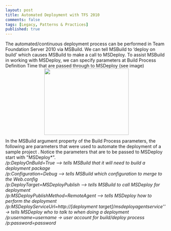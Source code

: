 ```yaml
---
layout: post
title: Automated Deployment with TFS 2010
comments: false
tags: [Legacy, Patterns & Practices]
published: true
---
```

<div>
  The automated/continuous deployment process can be performed in Team Foundation Server 2010 via MSBuild. We can tell MSBuild to ‘deploy on build’ which causes MSBuild to make a call to MSDeploy. To assist MSBuild in working with MSDeploy, we can specify parameters at Build Process Definition Time that are passed through to MSDeploy (see image)</div><a href="http://1.bp.blogspot.com/_PGI7uplJZmQ/TTc7pjKxaNI/AAAAAAAAAAM/c60lm9SKYRs/s1600/clip_image001.jpg" onblur="try {parent.deselectBloggerImageGracefully();} catch(e) {}"><img style="text-align: center; margin: 0px auto 10px; width: 263px; display: block; height: 207px; cursor: hand" id="BLOGGER_PHOTO_ID_5563981449640634578" border="0" alt="" src="http://1.bp.blogspot.com/_PGI7uplJZmQ/TTc7pjKxaNI/AAAAAAAAAAM/c60lm9SKYRs/s400/clip_image001.jpg" /></a>  <div>In the MSBuild argument property of the Build Process parameters, the following are parameters that were used to automate the deployment of a sample project . Notice the parameters that are to be passed to MSDeploy start with "MSDeploy*".</div> <div> </div> <div> </div> <div></div> <div><i><span class="Apple-style-span">/p:DeployOnBuild=True –&gt; tells MSBuild that it will need to build a deployment package</span></i></div> <div><i><span class="Apple-style-span">/p:Configuration=Debug –&gt; tells MSBuild which configuration to merge to the Web.config</span></i></div> <div><i><span class="Apple-style-span">/p:DeployTarget=MSDeployPublish –&gt; tells MSBuild to call MSDeploy for deployment</span></i></div> <div><i><span class="Apple-style-span">/p:MSDeployPublishMethod=RemoteAgent –&gt; tells MSDeploy how to perform the deployment</span></i></div> <div><i><span class="Apple-style-span">/p:MSDeployServiceUrl=http://[deployment target]/msdeployagentservice'' -&gt; tells MSDeploy who to talk to when doing a deployment</span></i></div> <div><i><span class="Apple-style-span">/p:username=username -&gt; user account for build/deploy process</span></i></div> <div><i><span class="Apple-style-span">/p:password=password</span></i></div> <div></div>